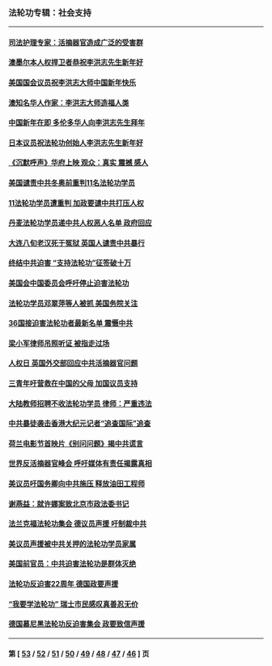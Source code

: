### 法轮功专辑：社会支持
---
#### [司法护理专家：活摘器官造成广泛的受害群](../../pages/nf4386/n13570425.md?02160430) 
#### [澳墨尔本人权捍卫者恭祝李洪志先生新年好](../../pages/nf4386/n13556164.md?02160430) 
#### [美国国会议员祝李洪志大师中国新年快乐](../../pages/nf4386/n13554208.md?02160430) 
#### [澳知名华人作家：李洪志大师造福人类](../../pages/nf4386/n13552049.md?02160430) 
#### [中国新年在即 多伦多华人向李洪志先生拜年](../../pages/nf4386/n13531756.md?02160430) 
#### [日本议员祝法轮功创始人李洪志先生新年好](../../pages/nf4386/n13543228.md?02160430) 
#### [《沉默呼声》华府上映 观众：真实 震撼 感人](../../pages/nf4386/n13524739.md?02160430) 
#### [美国谴责中共冬奥前重判11名法轮功学员](../../pages/nf4386/n13521806.md?02160430) 
#### [11法轮功学员遭重判 加政要谴中共打压人权](../../pages/nf4386/n13521294.md?02160430) 
#### [丹麦法轮功学员递中共人权恶人名单 政府回应](../../pages/nf4386/n13497482.md?02160430) 
#### [大连八旬老汉死于冤狱 英国人谴责中共暴行](../../pages/nf4386/n13480118.md?02160430) 
#### [终结中共迫害 “支持法轮功”征签破十万](../../pages/nf4386/n13471084.md?02160430) 
#### [美国会中国委员会呼吁停止迫害法轮功](../../pages/nf4386/n13465411.md?02160430) 
#### [法轮功学员邓翠萍等人被抓 美国务院关注](../../pages/nf4386/n13451524.md?02160430) 
#### [36国接迫害法轮功者最新名单 震慑中共](../../pages/nf4386/n13445909.md?02160430) 
#### [梁小军律师吊照听证 被指走过场](../../pages/nf4386/n13437662.md?02160430) 
#### [人权日 英国外交部回应中共活摘器官问题](../../pages/nf4386/n13430243.md?02160430) 
#### [三青年吁营救在中国的父母 加国议员支持](../../pages/nf4386/n13429744.md?02160430) 
#### [大陆教师招聘不收法轮功学员 律师：严重违法](../../pages/nf4386/n13365839.md?02160430) 
#### [中共暴徒袭击香港大纪元记者“追查国际”追查](../../pages/nf4386/n13343404.md?02160430) 
#### [荷兰电影节首映片《别问问题》揭中共谎言](../../pages/nf4386/n13321179.md?02160430) 
#### [世界反活摘器官峰会 呼吁媒体有责任揭露真相](../../pages/nf4386/n13264475.md?02160430) 
#### [美议员吁国务卿向中共施压 释放油田工程师](../../pages/nf4386/n13233845.md?02160430) 
#### [谢燕益：就许娜案致北京市政法委书记](../../pages/nf4386/n13182701.md?02160430) 
#### [法兰克福法轮功集会 德议员声援 吁制裁中共](../../pages/nf4386/n13175975.md?02160430) 
#### [美议员声援被中共关押的法轮功学员家属](../../pages/nf4386/n13158310.md?02160430) 
#### [美国前官员：中共迫害法轮功是群体灭绝](../../pages/nf4386/n13157750.md?02160430) 
#### [法轮功反迫害22周年 德国政要声援](../../pages/nf4386/n13143632.md?02160430) 
#### [“我要学法轮功” 瑞士市民感叹真善忍无价](../../pages/nf4386/n13129633.md?02160430) 
#### [德国慕尼黑法轮功反迫害集会 政要致信声援](../../pages/nf4386/n13129148.md?02160430) 

---
#### 第 [ [53](./53.md?02160430) / [52](./52.md?02160430) / [51](./51.md?02160430) / [50](./50.md?02160430) / [49](./49.md?02160430) / [48](./48.md?02160430) / [47](./47.md?02160430) / [46](./46.md?02160430) ] 页
